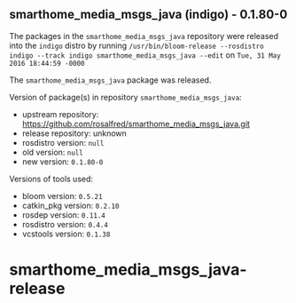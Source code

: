 ## smarthome_media_msgs_java (indigo) - 0.1.80-0

The packages in the `smarthome_media_msgs_java` repository were released into the `indigo` distro by running `/usr/bin/bloom-release --rosdistro indigo --track indigo smarthome_media_msgs_java --edit` on `Tue, 31 May 2016 18:44:59 -0000`

The `smarthome_media_msgs_java` package was released.

Version of package(s) in repository `smarthome_media_msgs_java`:

- upstream repository: https://github.com/rosalfred/smarthome_media_msgs_java.git
- release repository: unknown
- rosdistro version: `null`
- old version: `null`
- new version: `0.1.80-0`

Versions of tools used:

- bloom version: `0.5.21`
- catkin_pkg version: `0.2.10`
- rosdep version: `0.11.4`
- rosdistro version: `0.4.4`
- vcstools version: `0.1.38`


# smarthome_media_msgs_java-release